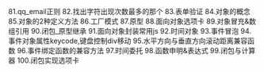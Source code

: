 81.qq_email正则
82.找出字符出现次数最多的那个
83.表单验证
84.对象的概念
85.对象的2种定义方法
86.工厂模式
87.原型
88.面向对象选项卡
89.对象冒充&数组引用
90.闭包_原型继承
91.面向对象封装常用js
92.时间对象
93.事件冒泡
94.事件对象属性keycode,键盘控制div移动
95.水平方向与垂直方向滚动距离兼容函数
96.事件绑定函数的兼容方法
97.时间委托
98.函数申明&表达式
99.闭包与计算器
100.闭包实现选项卡